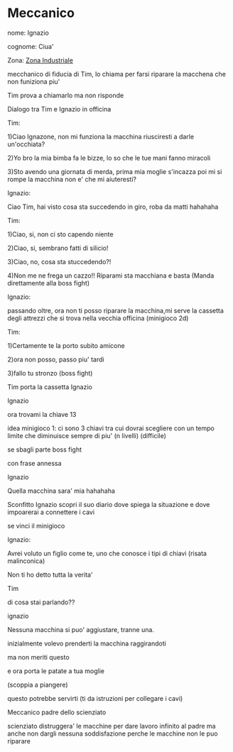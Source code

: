 # Meccanico 

nome: Ignazio

cognome: Ciua'


Zona:  [Zona Industriale](../Zone/Zona%20Industriale.md)



mecchanico di fiducia di Tim, lo chiama per farsi riparare la macchena che non funiziona piu'

Tim prova a chiamarlo ma non risponde


Dialogo tra Tim e Ignazio in officina 


Tim: 

1)Ciao Ignazone, non mi funziona la macchina riusciresti a darle un'occhiata?

2)Yo bro la mia bimba fa le bizze, lo so che le tue mani fanno miracoli

3)Sto avendo una giornata di merda, prima mia moglie s'incazza poi mi si rompe la macchina non e' che mi aiuteresti?

Ignazio: 

Ciao Tim, hai visto cosa  sta succedendo in giro, roba da matti hahahaha

Tim:

1)Ciao, si, non ci sto capendo niente

2)Ciao, si, sembrano fatti di silicio!

3)Ciao, no, cosa sta stuccedendo?!

4)Non me ne frega un cazzo!! Riparami sta macchiana e basta (Manda direttamente alla boss fight)

Ignazio:

passando oltre, ora non ti posso riparare la macchina,mi serve la cassetta degli attrezzi che si trova nella vecchia officina (minigioco 2d)

Tim:

1)Certamente te la porto subito amicone

2)ora non posso, passo piu' tardi

3)fallo tu stronzo (boss fight)

Tim porta la cassetta Ignazio

Ignazio 

ora trovami la chiave 13

idea minigioco 1:  ci sono 3 chiavi tra cui dovrai scegliere con un tempo limite che diminuisce sempre di piu' (n livelli) (difficile)


se sbagli parte boss fight

con frase annessa 

Ignazio

Quella macchina sara' mia hahahaha 

Sconfitto Ignazio scopri il suo diario dove spiega la situazione e dove impoarerai a connettere i cavi


se vinci il minigioco

Ignazio:

Avrei voluto un figlio come te, uno che conosce i tipi di chiavi (risata malinconica) 

Non ti ho detto tutta la verita'

Tim

di cosa stai parlando??

ignazio

Nessuna macchina si puo' aggiustare, tranne una.

inizialmente volevo prenderti la macchina raggirandoti

ma non meriti questo 

e ora porta le patate a tua moglie

(scoppia a piangere)

questo potrebbe servirti (ti da istruzioni per collegare i cavi)








Meccanico padre dello scienziato 

scienziato distruggera' le macchine per dare lavoro infinito al padre ma anche non dargli nessuna soddisfazione perche le macchine non le puo riparare














